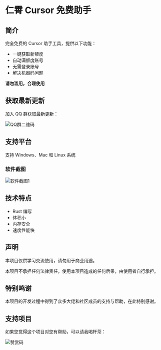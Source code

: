 # 仁霄 Cursor 免费助手

## 简介

完全免费的 Cursor 助手工具，提供以下功能：
- 一键获取新额度
- 自动满额度账号
- 无需登录账号
- 解决机器码问题

**请勿滥用，合理使用**

## 获取最新更新

加入 QQ 群获取最新更新：

![QQ群二维码](https://github.com/user-attachments/assets/db5a470a-a7ba-4dc0-91bf-506448b00479)

## 支持平台

支持 Windows、Mac 和 Linux 系统

### 软件截图

![软件截图1](https://github.com/user-attachments/assets/9cee4556-fbc7-4739-bf08-f17092a51c19)


## 技术特点

- Rust 编写
- 体积小
- 内存安全
- 速度性能快

## 声明

本项目仅供学习交流使用，请勿用于商业用途。

本项目不承担任何法律责任，使用本项目造成的任何后果，由使用者自行承担。

## 特别鸣谢

本项目的开发过程中得到了众多大佬和社区成员的支持与帮助，在此特别感谢。

## 支持项目

如果您觉得这个项目对您有帮助，可以请我喝杯茶：

![赞赏码](https://github.com/user-attachments/assets/861cb471-d580-441c-acab-89bf30bdc45d)
